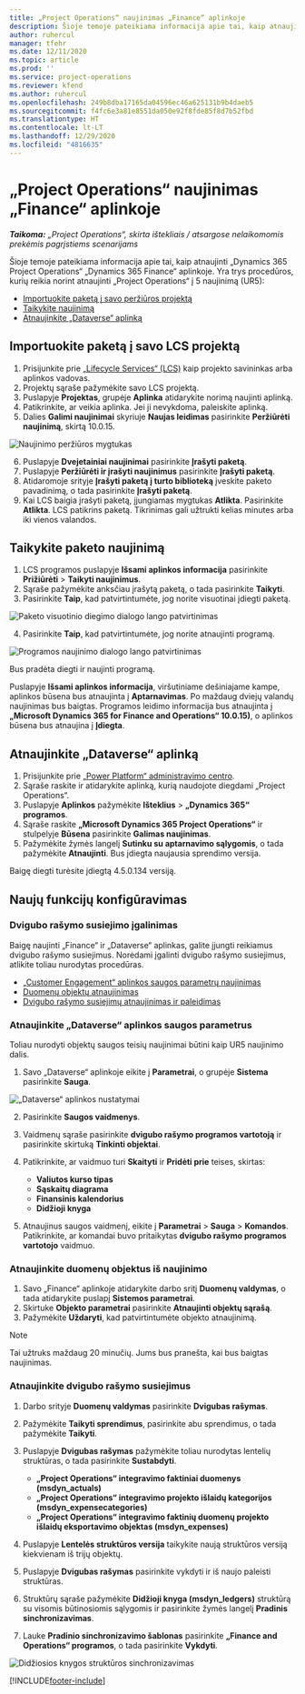 ```yaml
---
title: „Project Operations“ naujinimas „Finance“ aplinkoje
description: Šioje temoje pateikiama informacija apie tai, kaip atnaujinti „Project Operations” „Dynamics 365 Finance“ aplinkoje.
author: ruhercul
manager: tfehr
ms.date: 12/11/2020
ms.topic: article
ms.prod: ''
ms.service: project-operations
ms.reviewer: kfend
ms.author: ruhercul
ms.openlocfilehash: 249b8dba17165da04596ec46a625131b9b4daeb5
ms.sourcegitcommit: f4fc6e3a81e8551da050e92f8fde85f8d7b52fbd
ms.translationtype: HT
ms.contentlocale: lt-LT
ms.lasthandoff: 12/29/2020
ms.locfileid: "4816635"
---
```

# <a name="update-project-operations-in-your-finance-environment"></a>„Project Operations“ naujinimas „Finance“ aplinkoje

_**Taikoma:** „Project Operations“, skirta ištekliais / atsargose nelaikomomis prekėmis pagrįstiems scenarijams_


Šioje temoje pateikiama informacija apie tai, kaip atnaujinti „Dynamics 365 Project Operations“ „Dynamics 365 Finance“ aplinkoje. Yra trys procedūros, kurių reikia norint atnaujinti „Project Operations“ į 5 naujinimą (UR5):

- [Importuokite paketą į savo peržiūros projektą](#import)
- [Taikykite naujinimą](#apply)
- [Atnaujinkite „Dataverse“ aplinką](#update)

## <a name="import-the-package-into-your-lcs-project"></a><a name="import"></a>Importuokite paketą į savo LCS projektą

1. Prisijunkite prie [„Lifecycle Services“ (LCS)](https://lcs.dynamics.com/) kaip projekto savininkas arba aplinkos vadovas.
2. Projektų sąraše pažymėkite savo LCS projektą.
3. Puslapyje **Projektas**, grupėje **Aplinka** atidarykite norimą naujinti aplinką.
4. Patikrinkite, ar veikia aplinka. Jei ji nevykdoma, paleiskite aplinką.
5. Dalies **Galimi naujinimai** skyriuje **Naujas leidimas** pasirinkite **Peržiūrėti naujinimą**, skirtą 10.0.15.

![Naujinimo peržiūros mygtukas](media/view-update.png)

6. Puslapyje **Dvejetainiai naujinimai** pasirinkite **Įrašyti paketą**.
7. Puslapyje **Peržiūrėti ir įrašyti naujinimus** pasirinkite **Įrašyti paketą**.
8. Atidaromoje srityje **Įrašyti paketą į turto biblioteką** įveskite paketo pavadinimą, o tada pasirinkite **Įrašyti paketą**.
9. Kai LCS baigia įrašyti paketą, įjungiamas mygtukas **Atlikta**. Pasirinkite **Atlikta**. LCS patikrins paketą. Tikrinimas gali užtrukti kelias minutes arba iki vienos valandos.


## <a name="apply-the-package-update"></a><a name="apply"></a>Taikykite paketo naujinimą

1. LCS programos puslapyje **Išsami aplinkos informacija** pasirinkite **Prižiūrėti** > **Taikyti naujinimus**.
2. Sąraše pažymėkite anksčiau įrašytą paketą, o tada pasirinkite **Taikyti**.
3. Pasirinkite **Taip**, kad patvirtintumėte, jog norite visuotinai įdiegti paketą.

![Paketo visuotinio diegimo dialogo lango patvirtinimas](media/confirm-package-deployment.png)

4. Pasirinkite **Taip**, kad patvirtintumėte, jog norite atnaujinti programą.

![Programos naujinimo dialogo lango patvirtinimas](media/confirm-application-update.png)

Bus pradėta diegti ir naujinti programą. 

Puslapyje **Išsami aplinkos informacija**, viršutiniame dešiniajame kampe, aplinkos būsena bus atnaujinta į **Aptarnavimas**. Po maždaug dviejų valandų naujinimas bus baigtas. Programos leidimo informacija bus atnaujinta į **„Microsoft Dynamics 365 for Finance and Operations“ 10.0.15)**, o aplinkos būsena bus atnaujina į **Įdiegta**.


## <a name="update-your-dataverse-environment"></a><a name="update"></a>Atnaujinkite „Dataverse“ aplinką

1. Prisijunkite prie [„Power Platform“ administravimo centro](https://admin.powerplatform.com/).
2. Sąraše raskite ir atidarykite aplinką, kurią naudojote diegdami „Project Operations“.
3. Puslapyje **Aplinkos** pažymėkite **Išteklius** > **„Dynamics 365“ programos**.
4. Sąraše raskite **„Microsoft Dynamics 365 Project Operations“** ir stulpelyje **Būsena** pasirinkite **Galimas naujinimas**.
5. Pažymėkite žymės langelį **Sutinku su aptarnavimo sąlygomis**, o tada pažymėkite **Atnaujinti**. Bus įdiegta naujausia sprendimo versija.

Baigę diegti turėsite įdiegtą 4.5.0.134 versiją.

## <a name="configure-new-features"></a>Naujų funkcijų konfigūravimas

### <a name="enable-dual-write-mapping"></a>Dvigubo rašymo susiejimo įgalinimas

Baigę naujinti „Finance“ ir „Dataverse“ aplinkas, galite įjungti reikiamus dvigubo rašymo susiejimus. Norėdami įgalinti dvigubo rašymo susiejimus, atlikite toliau nurodytas procedūras.

- [„Customer Engagement“ aplinkos saugos parametrų naujinimas](#security)
- [Duomenų objektų atnaujinimas](#refresh)
- [Dvigubo rašymo susiejimų atnaujinimas ir paleidimas](#run)

### <a name="update-security-settings-on-the-dataverse-environment"></a><a name="security"></a>Atnaujinkite „Dataverse“ aplinkos saugos parametrus

Toliau nurodyti objektų saugos teisių naujinimai būtini kaip UR5 naujinimo dalis.

1. Savo „Dataverse“ aplinkoje eikite į **Parametrai**, o grupėje **Sistema** pasirinkite **Sauga**.

![„Dataverse“ aplinkos nustatymai](media/Picture21.png)

2. Pasirinkite **Saugos vaidmenys**.
3. Vaidmenų sąraše pasirinkite **dvigubo rašymo programos vartotoją** ir pasirinkite skirtuką **Tinkinti objektai**. 
4. Patikrinkite, ar vaidmuo turi **Skaityti** ir **Pridėti prie** teises, skirtas:

      - **Valiutos kurso tipas**
      - **Sąskaitų diagrama** 
      - **Finansinis kalendorius** 
      - **Didžioji knyga**

5. Atnaujinus saugos vaidmenį, eikite į **Parametrai** > **Sauga** > **Komandos**. Patikrinkite, ar komandai buvo pritaikytas **dvigubo rašymo programos vartotojo** vaidmuo. 

### <a name="refresh-data-entities-from-the-update"></a><a name="refresh"></a>Atnaujinkite duomenų objektus iš naujinimo

1. Savo „Finance“ aplinkoje atidarykite darbo sritį **Duomenų valdymas**, o tada atidarykite puslapį **Sistemos parametrai**.
2. Skirtuke **Objekto parametrai** pasirinkite **Atnaujinti objektų sąrašą**.
3. Pažymėkite **Uždaryti**, kad patvirtintumėte objekto atnaujinimą.

 > [!NOTE]
 > Tai užtruks maždaug 20 minučių. Jums bus pranešta, kai bus baigtas naujinimas.

### <a name="update-dual-write-mappings"></a><a name="run"></a>Atnaujinkite dvigubo rašymo susiejimus

1. Darbo srityje **Duomenų valdymas** pasirinkite **Dvigubas rašymas**.
2. Pažymėkite **Taikyti sprendimus**, pasirinkite abu sprendimus, o tada pažymėkite **Taikyti**.
3. Puslapyje **Dvigubas rašymas** pažymėkite toliau nurodytas lentelių struktūras, o tada pasirinkite **Sustabdyti**.

    - **„Project Operations“ integravimo faktiniai duomenys (msdyn_actuals)**
    - **„Project Operations“ integravimo projekto išlaidų kategorijos (msdyn_expensecategories)**
    - **„Project Operations“ integravimo faktinių duomenų projekto išlaidų eksportavimo objektas (msdyn_expenses)**

4. Puslapyje **Lentelės struktūros versija** taikykite naują struktūros versiją kiekvienam iš trijų objektų.
5. Puslapyje **Dvigubas rašymas** pasirinkite vykdyti ir iš naujo paleisti struktūras.
6. Struktūrų sąraše pažymėkite **Didžioji knyga (msdyn_ledgers)** struktūrą su visomis būtinosiomis sąlygomis ir pasirinkite žymės langelį **Pradinis sinchronizavimas**. 
7. Lauke **Pradinio sinchronizavimo šablonas** pasirinkite **„Finance and Operations“ programos**, o tada pasirinkite **Vykdyti**.
 
 ![Didžiosios knygos struktūros sinchronizavimas](media/DW6.png)
 


[!INCLUDE[footer-include](../includes/footer-banner.md)]